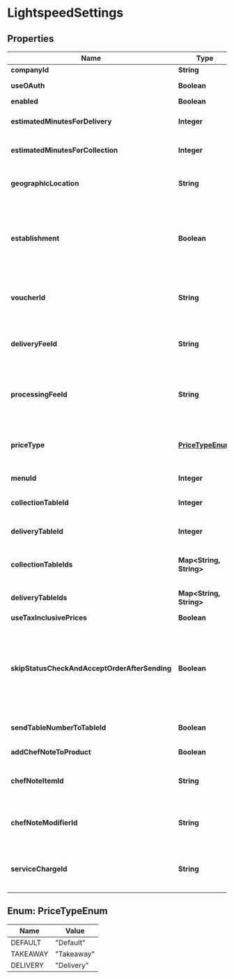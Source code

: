 
# LightspeedSettings

## Properties
Name | Type | Description | Notes
------------ | ------------- | ------------- | -------------
**companyId** | **String** | Company Id |  [optional]
**useOAuth** | **Boolean** | Use OAuth for authentication |  [optional]
**enabled** | **Boolean** | Enabled |  [optional]
**estimatedMinutesForDelivery** | **Integer** | Estimated minutes for delivery |  [optional]
**estimatedMinutesForCollection** | **Integer** | Estimated minutes for collection |  [optional]
**geographicLocation** | **String** | Geographic location (euc1, nae1, euw2, ....)) |  [optional]
**establishment** | **Boolean** | Is the CompanyId an establishment (kind of the store of a group of store) |  [optional]
**voucherId** | **String** | The Lightspeed voucher identifier to map with our |  [optional]
**deliveryFeeId** | **String** | The Lightspeed delivery fee identifier to map with our |  [optional]
**processingFeeId** | **String** | The Lightspeed processing fee identifier to map with our |  [optional]
**priceType** | [**PriceTypeEnum**](#PriceTypeEnum) | Which price to choose from Lightspeed menu |  [optional]
**menuId** | **Integer** | The menu id of the store |  [optional]
**collectionTableId** | **Integer** | Collection Table ID to send orders |  [optional]
**deliveryTableId** | **Integer** | Delivery Table ID to send orders |  [optional]
**collectionTableIds** | **Map&lt;String, String&gt;** | Collection Table IDs to send orders to |  [optional]
**deliveryTableIds** | **Map&lt;String, String&gt;** | Delivery Table IDs to send orders to |  [optional]
**useTaxInclusivePrices** | **Boolean** | Exclude tax |  [optional]
**skipStatusCheckAndAcceptOrderAfterSending** | **Boolean** | WARNING: only use this option if the Liteserver is not synchronizing within max 5 minutes with Lightspeed cloud! |  [optional]
**sendTableNumberToTableId** | **Boolean** | Send Table Number to Table Id |  [optional]
**addChefNoteToProduct** | **Boolean** | Add ChefNote To Product |  [optional]
**chefNoteItemId** | **String** | The Lightspeed Chef Note Item Id to map |  [optional]
**chefNoteModifierId** | **String** | The Lightspeed Chef Note Modifier Id to map |  [optional]
**serviceChargeId** | **String** | The Lightspeed Service Charge Id to map |  [optional]


<a name="PriceTypeEnum"></a>
## Enum: PriceTypeEnum
Name | Value
---- | -----
DEFAULT | &quot;Default&quot;
TAKEAWAY | &quot;Takeaway&quot;
DELIVERY | &quot;Delivery&quot;



